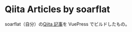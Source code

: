 # Qiita Articles by soarflat

soarflat（自分）の[Qiita 記事](https://qiita.com/soarflat)を VuePress でビルドしたもの。
